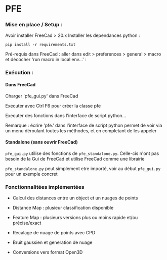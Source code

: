 # PFE

### Mise en place / Setup :

Avoir installer FreeCad > 20.x
Installer les dependances python : 

```
pip install -r requirements.txt
```

Pré-requis dans FreeCad :
aller dans edit > preferences > general > macro et décocher 'run macro in local env...' : 

### Exécution :

#### Dans FreeCad

Charger 'pfe_gui.py' dans FreeCad

Executer avec Ctrl F6 pour créer la classe pfe

Executer des fonctions dans l'interface de script python...

Remarque : écrire 'pfe.' dans l'interface de script python permet de voir via un menu déroulant toutes les méthodes, et en completant de les appeler 

#### Standalone (sans ouvrir FreeCad)

`pfe_gui.py` utilise des fonctions de `pfe_standalone.py`.
Celle-cis n'ont pas besoin de la Gui de FreeCad et utilise FreeCad comme une librairie

`pfe_standalone.py` peut simplement etre importé, voir au début `pfe_gui.py` pour un exemple concret


### Fonctionnalitées implémentées

- Calcul des distances entre un object et un nuages de points

- Distance Map : plusieur classification disponible

- Feature Map : plusieurs versions plus ou moins rapide et/ou précise/exact

- Recalage de nuage de points avec CPD

- Bruit gaussien et generation de nuage

- Conversions vers format Open3D


